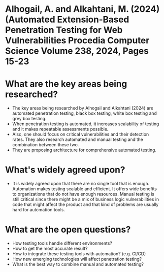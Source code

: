 # Alhogail, A. and Alkahtani, M. (2024) (Automated Extension-Based Penetration Testing for Web Vulnerabilities Procedia Computer Science Volume 238, 2024, Pages 15-23

#	What are the key areas being researched?
*	The key areas being researched by Alhogail and Alkahtani (2024) are automated penetration testing, black box testing, white box testing and grey box testing.
*	 When penetration testing is automated, it increases scalability of testing and it makes repeatable assessments possible.
*  Also, one should focus on critical vulnerabilities and their detection rates. They also research automated and manual testing and the combination between these two.
*  They are proposing architecture for comprehensive automated testing.	
# What's widely agreed upon?
*	It is widely agreed upon that there are no single tool that is enough. Automation makes testing scalable and efficient. It offers wide benefits to organizations that do not have enough resources. Manual testing is still critical since there might be a mix of business logic vulnerabilities in code that might affect the product and that kind of problems are usually hard for automation tools.
#	What are the open questions?
*	How testing tools handle different environments? 
*	How to get the most accurate result?
*	How to integrate these testing tools with automation? (e.g. CI/CD)
*	How new emerging technologies will affect penetration testing? 
*	What is the best way to combine manual and automated testing?

